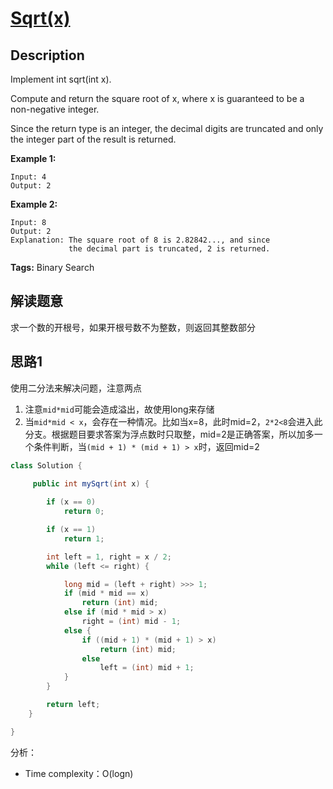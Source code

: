 # [Sqrt(x)][title]

## Description

Implement int sqrt(int x).

Compute and return the square root of x, where x is guaranteed to be a non-negative integer.

Since the return type is an integer, the decimal digits are truncated and only the integer part of the result is returned.

**Example 1:**

```
Input: 4
Output: 2
```
**Example 2:**

```
Input: 8
Output: 2
Explanation: The square root of 8 is 2.82842..., and since 
             the decimal part is truncated, 2 is returned.
```


**Tags:** Binary Search


## 解读题意
求一个数的开根号，如果开根号数不为整数，则返回其整数部分

## 思路1 
使用二分法来解决问题，注意两点
1. 注意`mid*mid`可能会造成溢出，故使用long来存储
2. 当`mid*mid < x`，会存在一种情况。比如当x=8，此时mid=2，`2*2<8`会进入此分支。根据题目要求答案为浮点数时只取整，mid=2是正确答案，所以加多一个条件判断，当`(mid + 1) * (mid + 1) > x`时，返回mid=2

```java
class Solution { 
  
 	 public int mySqrt(int x) {

        if (x == 0)
            return 0;

        if (x == 1)
            return 1;

        int left = 1, right = x / 2;
        while (left <= right) {

            long mid = (left + right) >>> 1;
            if (mid * mid == x)
                return (int) mid;
            else if (mid * mid > x)
                right = (int) mid - 1;
            else {
                if ((mid + 1) * (mid + 1) > x)
                    return (int) mid;
                else
                    left = (int) mid + 1;
            }
        }

        return left;
    }

}
```
分析：
- Time complexity：O(logn)

[title]: https://leetcode.com/problems/sqrtx/description/